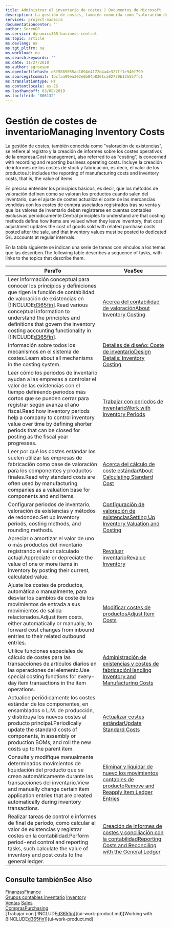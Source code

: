 ```yaml
---
title: Administrar el inventario de costes | Documentos de Microsoft
description: La gestión de costes, también conocida como "valoración de existencias", se refiere al registro y la creación de informes sobre los costes operativos de la empresa. Incluye la creación de informes de los costes de stock y fabricación, es decir, el valor de los productos.
services: project-madeira
documentationcenter: ''
author: SorenGP
ms.service: dynamics365-business-central
ms.topic: article
ms.devlang: na
ms.tgt_pltfrm: na
ms.workload: na
ms.search.keywords: ''
ms.date: 11/27/2018
ms.author: sgroespe
ms.openlocfilehash: d5f5885055aa1094e4172d4a4e327ff1e940f799
ms.sourcegitcommit: 1bcfaa99ea302e6b84b8361ca02730b135557fc1
ms.translationtype: HT
ms.contentlocale: es-ES
ms.lasthandoff: 03/08/2019
ms.locfileid: "806132"
---
```

# <a name="managing-inventory-costs"></a><span data-ttu-id="2c1d5-104">Gestión de costes de inventario</span><span class="sxs-lookup"><span data-stu-id="2c1d5-104">Managing Inventory Costs</span></span>
<span data-ttu-id="2c1d5-105">La gestión de costes, también conocida como "valoración de existencias", se refiere al registro y la creación de informes sobre los costes operativos de la empresa.</span><span class="sxs-lookup"><span data-stu-id="2c1d5-105">Cost management, also referred to as “costing”, is concerned with recording and reporting business operating costs.</span></span> <span data-ttu-id="2c1d5-106">Incluye la creación de informes de los costes de stock y fabricación, es decir, el valor de los productos.</span><span class="sxs-lookup"><span data-stu-id="2c1d5-106">It includes the reporting of manufacturing costs and inventory costs, that is, the value of items.</span></span>   

<span data-ttu-id="2c1d5-107">Es preciso entender los principios básicos, es decir, que los métodos de valoración definen cómo se valoran los productos cuando salen del inventario, que el ajuste de costes actualiza el coste de las mercancías vendidas con los costes de compra asociados registrados tras su venta y que los valores de inventario deben registrarse en cuentas contables exclusivas periódicamente.</span><span class="sxs-lookup"><span data-stu-id="2c1d5-107">Central principles to understand are that costing methods define how items are valued when they leave inventory, that cost adjustment updates the cost of goods sold with related purchase costs posted after the sale, and that inventory values must be posted to dedicated G/L accounts at regular intervals.</span></span>

<span data-ttu-id="2c1d5-108">En la tabla siguiente se indican una serie de tareas con vínculos a los temas que las describen.</span><span class="sxs-lookup"><span data-stu-id="2c1d5-108">The following table describes a sequence of tasks, with links to the topics that describe them.</span></span>

|<span data-ttu-id="2c1d5-109">**Para**</span><span class="sxs-lookup"><span data-stu-id="2c1d5-109">**To**</span></span>|<span data-ttu-id="2c1d5-110">**Vea**</span><span class="sxs-lookup"><span data-stu-id="2c1d5-110">**See**</span></span>|  
|------------|-------------|  
|<span data-ttu-id="2c1d5-111">Leer información conceptual para conocer los principios y definiciones que rigen la función de contabilidad de valoración de existencias en [!INCLUDE[d365fin](includes/d365fin_md.md)].</span><span class="sxs-lookup"><span data-stu-id="2c1d5-111">Read various conceptual information to understand the principles and definitions that govern the inventory costing accounting functionality in [!INCLUDE[d365fin](includes/d365fin_md.md)].</span></span>|[<span data-ttu-id="2c1d5-112">Acerca del contabilidad de valoración</span><span class="sxs-lookup"><span data-stu-id="2c1d5-112">About Inventory Costing</span></span>](finance-learn-about-costing.md)|  
|<span data-ttu-id="2c1d5-113">Información sobre todos los mecanismos en el sistema de costes.</span><span class="sxs-lookup"><span data-stu-id="2c1d5-113">Learn about all mechanisms in the costing system.</span></span>|[<span data-ttu-id="2c1d5-114">Detalles de diseño: Coste de inventario</span><span class="sxs-lookup"><span data-stu-id="2c1d5-114">Design Details: Inventory Costing</span></span>](design-details-inventory-costing.md)|
|<span data-ttu-id="2c1d5-115">Leer cómo los periodos de inventario ayudan a las empresas a controlar el valor de las existencias con el tiempo definiendo periodos más cortos que se pueden cerrar para registrar según avanza el año fiscal.</span><span class="sxs-lookup"><span data-stu-id="2c1d5-115">Read how inventory periods help a company to control inventory value over time by defining shorter periods that can be closed for posting as the fiscal year progresses.</span></span>|[<span data-ttu-id="2c1d5-116">Trabajar con periodos de inventario</span><span class="sxs-lookup"><span data-stu-id="2c1d5-116">Work with Inventory Periods</span></span>](finance-how-to-work-with-inventory-periods.md)|
|<span data-ttu-id="2c1d5-117">Leer por qué los costes estándar los suelen utilizar las empresas de fabricación como base de valoración para los componentes y productos finales.</span><span class="sxs-lookup"><span data-stu-id="2c1d5-117">Read why standard costs are often used by manufacturing companies as a valuation base for components and end items.</span></span>|[<span data-ttu-id="2c1d5-118">Acerca del cálculo de coste estándar</span><span class="sxs-lookup"><span data-stu-id="2c1d5-118">About Calculating Standard Cost</span></span>](finance-about-calculating-standard-cost.md)|
|<span data-ttu-id="2c1d5-119">Configurar periodos de inventario, valoración de existencias y métodos de redondeo.</span><span class="sxs-lookup"><span data-stu-id="2c1d5-119">Set up inventory periods, costing methods, and rounding methods.</span></span>|[<span data-ttu-id="2c1d5-120">Configuración de valoración de existencias</span><span class="sxs-lookup"><span data-stu-id="2c1d5-120">Setting Up Inventory Valuation and Costing</span></span>](finance-set-up-inventory-valuation-and-costing.md)|
|<span data-ttu-id="2c1d5-121">Apreciar o amortizar el valor de uno o más productos del inventario registrando el valor calculado actual.</span><span class="sxs-lookup"><span data-stu-id="2c1d5-121">Appreciate or depreciate the value of one or more items in inventory by posting their current, calculated value.</span></span>|[<span data-ttu-id="2c1d5-122">Revaluar inventario</span><span class="sxs-lookup"><span data-stu-id="2c1d5-122">Revalue Inventory</span></span>](inventory-how-revalue-inventory.md)|
|<span data-ttu-id="2c1d5-123">Ajuste los costes de productos, automática o manualmente, para desviar los cambios de coste de los movimientos de entrada a sus movimientos de salida relacionados.</span><span class="sxs-lookup"><span data-stu-id="2c1d5-123">Adjust item costs, either automatically or manually, to forward cost changes from inbound entries to their related outbound entries.</span></span>|[<span data-ttu-id="2c1d5-124">Modificar costes de productos</span><span class="sxs-lookup"><span data-stu-id="2c1d5-124">Adjust Item Costs</span></span>](inventory-how-adjust-item-costs.md)|
|<span data-ttu-id="2c1d5-125">Utilice funciones especiales de cálculo de costes para las transacciones de artículos diarios en las operaciones del elemento.</span><span class="sxs-lookup"><span data-stu-id="2c1d5-125">Use special costing functions for every-day item transactions in the item operations.</span></span>|[<span data-ttu-id="2c1d5-126">Administración de existencias y costes de fabricación</span><span class="sxs-lookup"><span data-stu-id="2c1d5-126">Handling Inventory and Manufacturing Costs</span></span>](finance-handle-inventory-and-manufacturing-costs.md)|  
|<span data-ttu-id="2c1d5-127">Actualice periódicamente los costes estándar de los componentes, en ensamblados o L.M. de producción, y distribuya los nuevos costes al producto principal.</span><span class="sxs-lookup"><span data-stu-id="2c1d5-127">Periodically update the standard costs of components, in assembly or production BOMs, and roll the new costs up to the parent item.</span></span>|[<span data-ttu-id="2c1d5-128">Actualizar costes estándar</span><span class="sxs-lookup"><span data-stu-id="2c1d5-128">Update Standard Costs</span></span>](finance-how-to-update-standard-costs.md)|
|<span data-ttu-id="2c1d5-129">Consulte y modifique manualmente determinados movimientos de liquidación del producto que se crean automáticamente durante las transacciones del inventario.</span><span class="sxs-lookup"><span data-stu-id="2c1d5-129">View and manually change certain item application entries that are created automatically during inventory transactions.</span></span>|[<span data-ttu-id="2c1d5-130">Eliminar y liquidar de nuevo los movimientos contables de producto</span><span class="sxs-lookup"><span data-stu-id="2c1d5-130">Remove and Reapply Item Ledger Entries</span></span>](finance-how-to-remove-and-reapply-item-entries.md)|
|<span data-ttu-id="2c1d5-131">Realizar tareas de control e informes de final de periodo, como calcular el valor de existencias y registrar costes en la contabilidad.</span><span class="sxs-lookup"><span data-stu-id="2c1d5-131">Perform period-end control and reporting tasks, such calculate the value of inventory and post costs to the general ledger.</span></span>|[<span data-ttu-id="2c1d5-132">Creación de informes de costes y conciliación con la contabilidad</span><span class="sxs-lookup"><span data-stu-id="2c1d5-132">Reporting Costs and Reconciling with the General Ledger</span></span>](finance-report-costs-and-reconcile-with-the-general-ledger.md)|

## <a name="see-also"></a><span data-ttu-id="2c1d5-133">Consulte también</span><span class="sxs-lookup"><span data-stu-id="2c1d5-133">See Also</span></span>  
 [<span data-ttu-id="2c1d5-134">Finanzas</span><span class="sxs-lookup"><span data-stu-id="2c1d5-134">Finance</span></span>](finance.md)  
 <span data-ttu-id="2c1d5-135">[Grupos contables inventario](inventory-manage-inventory.md) </span><span class="sxs-lookup"><span data-stu-id="2c1d5-135">[Inventory](inventory-manage-inventory.md) </span></span>  
 <span data-ttu-id="2c1d5-136">[Ventas](sales-manage-sales.md) </span><span class="sxs-lookup"><span data-stu-id="2c1d5-136">[Sales](sales-manage-sales.md) </span></span>  
 [<span data-ttu-id="2c1d5-137">Compras</span><span class="sxs-lookup"><span data-stu-id="2c1d5-137">Purchasing</span></span>](purchasing-manage-purchasing.md)  
 <span data-ttu-id="2c1d5-138">[Trabajar con [!INCLUDE[d365fin](includes/d365fin_md.md)]](ui-work-product.md)</span><span class="sxs-lookup"><span data-stu-id="2c1d5-138">[Working with [!INCLUDE[d365fin](includes/d365fin_md.md)]](ui-work-product.md)</span></span>
